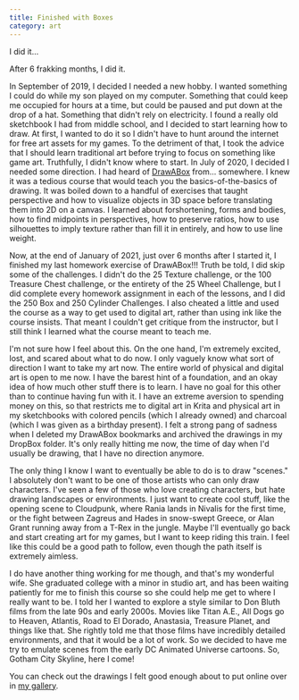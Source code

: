 ```yaml
---
title: Finished with Boxes
category: art
---
```

I did it...

After 6 frakking months, I did it.

In September of 2019, I decided I needed a new hobby. I wanted something I could do while my son played on my computer. Something that could keep me occupied for hours at a time, but could be paused and put down at the drop of a hat. Something that didn't rely on electricity. I found a really old sketchbook I had from middle school, and I decided to start learning how to draw. At first, I wanted to do it so I didn't have to hunt around the internet for free art assets for my games. To the detriment of that, I took the advice that I should learn traditional art before trying to focus on something like game art. Truthfully, I didn't know where to start. In July of 2020, I decided I needed some direction. I had heard of [DrawABox](https://drawabox.com/) from... somewhere. I knew it was a tedious course that would teach you the basics-of-the-basics of drawing. It was boiled down to a handful of exercises that taught perspective and how to visualize objects in 3D space before translating them into 2D on a canvas. I learned about forshortening, forms and bodies, how to find midpoints in perspectives, how to preserve ratios, how to use silhouettes to imply texture rather than fill it in entirely, and how to use line weight.

Now, at the end of January of 2021, just over 6 months after I started it, I finished my last homework exercise of DrawABox!!! Truth be told, I did skip some of the challenges. I didn't do the 25 Texture challenge, or the 100 Treasure Chest challenge, or the entirety of the 25 Wheel Challenge, but I did complete every homework assignment in each of the lessons, and I did the 250 Box and 250 Cylinder Challenges. I also cheated a little and used the course as a way to get used to digital art, rather than using ink like the course insists. That meant I couldn't get critique from the instructor, but I still think I learned what the course meant to teach me.

I'm not sure how I feel about this. On the one hand, I'm extremely excited, lost, and scared about what to do now. I only vaguely know what sort of direction I want to take my art now. The entire world of physical and digital art is open to me now. I have the barest hint of a foundation, and an okay idea of how much other stuff there is to learn. I have no goal for this other than to continue having fun with it. I have an extreme aversion to spending money on this, so that restricts me to digital art in Krita and physical art in my sketchbooks with colored pencils (which I already owned) and charcoal (which I was given as a birthday present). I felt a strong pang of sadness when I deleted my DrawABox bookmarks and archived the drawings in my DropBox folder. It's only really hitting me now, the time of day when I'd usually be drawing, that I have no direction anymore.

The only thing I know I want to eventually be able to do is to draw "scenes." I absolutely don't want to be one of those artists who can only draw characters. I've seen a few of those who love creating characters, but hate drawing landscapes or environments. I just want to create cool stuff, like the opening scene to Cloudpunk, where Rania lands in Nivalis for the first time, or the fight between Zagreus and Hades in snow-swept Greece, or Alan Grant running away from a T-Rex in the jungle. Maybe I'll eventually go back and start creating art for my games, but I want to keep riding this train. I feel like this could be a good path to follow, even though the path itself is extremely aimless.

I do have another thing working for me though, and that's my wonderful wife. She graduated college with a minor in studio art, and has been waiting patiently for me to finish this course so she could help me get to where I really want to be. I told her I wanted to explore a style similar to Don Bluth films from the late 90s and early 2000s. Movies like Titan A.E., All Dogs go to Heaven, Atlantis, Road to El Dorado, Anastasia, Treasure Planet, and things like that. She rightly told me that those films have incredibly detailed environments, and that it would be a lot of work. So we decided to have me try to emulate scenes from the early DC Animated Universe cartoons. So, Gotham City Skyline, here I come!

You can check out the drawings I felt good enough about to put online over in [my gallery](https://www.deviantart.com/littlehive/gallery/75329753/drawabox-homework).
